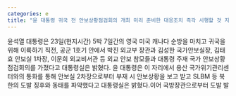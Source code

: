 ```yaml
---
categories: e
title: "윤 대통령 귀국 전 안보상황점검회의 개최 미리 준비한 대응조치 즉각 시행할 것 지시"
---
```

윤석열 대통령은 23일(현지시간) 5박 7일간의 영국 미국 캐나다 순방을 마치고 귀국을 위해 이륙하기 직전, 공군 1호기 안에서 박진 외교부 장관과 김성한 국가안보실장, 김태효 안보실 1차장, 이문희 외교비서관 등 외교 안보 참모들과 대통령 주재 국가 안보상황점검회의를 가졌다고 대통령실은 밝혔다.																윤 대통령은 이 자리에서 용산 국가위기관리센터와의 통화를 통해 안보실 2차장으로부터 부재 시 안보상황을 보고 받고 SLBM 등 북한의 도발 징후와 동태를 파악했다고 대통령실은 밝혔다.이어 국방장관으로부터 도발 발